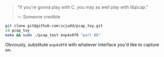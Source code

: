 > "If you're gonna play with C, you may as well play with libpcap."
>
> — Someone credible

```bash
git clone git@github.com:scjudd/pcap_toy.git
cd pcap_toy
make && sudo ./pcap_test enp4s0f0 "port 80"
```

Obviously, substitute `enp4s0f0` with whatever interface you'd like to capture
on.

